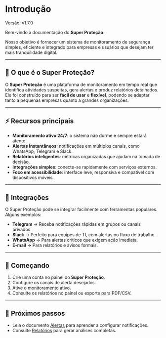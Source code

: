 # Introdução
Versão: v1.7.0

Bem-vindo à documentação do **Super Proteção**.

Nosso objetivo é fornecer um sistema de monitoramento de segurança simples, eficiente e integrado para empresas e usuários que desejam ter mais tranquilidade digital.

---

## 📌 O que é o Super Proteção?
O **Super Proteção** é uma plataforma de monitoramento em tempo real que identifica atividades suspeitas, gera alertas e produz relatórios detalhados. Ele foi construído para ser **fácil de usar** e **flexível**, podendo se adaptar tanto a pequenas empresas quanto a grandes organizações.

---

## ⚡ Recursos principais
- **Monitoramento ativo 24/7**: o sistema não dorme e sempre estará atento.
- **Alertas instantâneos**: notificações em múltiplos canais, como WhatsApp, Telegram e Slack.
- **Relatórios inteligentes**: métricas organizadas que ajudam na tomada de decisão.
- **Integrações simples**: conecte-se rapidamente com serviços externos.
- **Foco em acessibilidade**: interface leve, responsiva e compatível com dispositivos móveis.

---

## 🔌 Integrações
O Super Proteção pode se integrar facilmente com ferramentas populares. Alguns exemplos:

- **Telegram** → Receba notificações rápidas em grupos ou canais privados.  
- **Slack** → Perfeito para equipes de TI, com alertas no fluxo de trabalho.  
- **WhatsApp** → Para alertas críticos que exigem ação imediata.  
- **E-mail** → Para relatórios e avisos formais.  

---

## 🚀 Começando
1. Crie uma conta no painel do **Super Proteção**.  
2. Configure os canais de alerta desejados.  
3. Ative o monitoramento ativo.  
4. Consulte os relatórios no painel ou exporte para PDF/CSV.  

---

## 📖 Próximos passos
- Leia o documento [Alertas](alertas.md) para aprender a configurar notificações.  
- Consulte [Relatórios](relatorios.md) para gerar análises completas.
